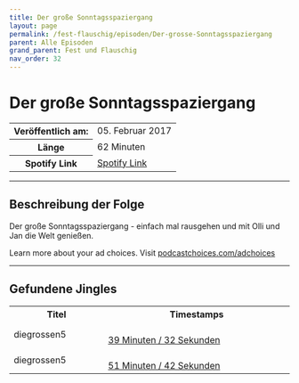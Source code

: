 ```yaml
---
title: Der große Sonntagsspaziergang
layout: page
permalink: /fest-flauschig/episoden/Der-grosse-Sonntagsspaziergang
parent: Alle Episoden
grand_parent: Fest und Flauschig
nav_order: 32
---
```


# Der große Sonntagsspaziergang
<table class="resp-table dcf-table dcf-table-responsive dcf-table-bordered dcf-table-striped dcf-w-100%">
                    <tbody>
                        <tr>
                            <th scope="row">Veröffentlich am:</th>
                            <td data-label="Veröffentlich am:">05. Februar 2017</td>
                        </tr>
                        <tr>
                            <th scope="row">Länge </th>
                            <td data-label="Länge ">62 Minuten</td>
                        </tr><tr>
                                <th scope="row">Spotify Link</th>
                                <td data-label="Spotify Link"><a href="https://open.spotify.com/episode/0RXYcsEafooB4yn89eui2z">Spotify Link</a></td>
                            </tr></tbody>
                </table>

***

## Beschreibung der Folge

<div>
Der große Sonntagsspaziergang - einfach mal rausgehen und mit Olli und Jan die Welt genießen.<p> </p><p>Learn more about your ad choices. Visit <a href="https://podcastchoices.com/adchoices">podcastchoices.com/adchoices</a></p>  
</div>

***

## Gefundene Jingles

<table style="display: table;">
                                    <tr>
                                        <th class="tableColumnTitle">Titel</th>
                                        <th class="tableColumnTimestamps">Timestamps</th>
                                    </tr>
                                    <tr>
                                <td markdown="span"  class="tableColumnTitle">diegrossen5</td>
                                <td markdown="span" class="tableColumnTimestamps">
                                <br>
                                <a href="https://open.spotify.com/episode/0RXYcsEafooB4yn89eui2z?t=2372">
                                39 Minuten / 32 Sekunden</a>
                                </td></tr><tr>
                                <td markdown="span"  class="tableColumnTitle">diegrossen5</td>
                                <td markdown="span" class="tableColumnTimestamps">
                                <br>
                                <a href="https://open.spotify.com/episode/0RXYcsEafooB4yn89eui2z?t=3102">
                                51 Minuten / 42 Sekunden</a>
                                </td></tr></table>